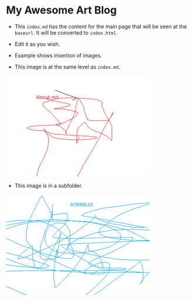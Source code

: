 # My Awesome Art Blog
- This `index.md` has the content for the main page that will be seen at the `baseurl`. It will be converted to `index.html`.

- Edit it as you wish.

- Example shows insertion of images.

- This image is at the same level as `index.md`.

![](about.png)

- This image is in a subfolder.

![](subfolder/scribbles.png)

